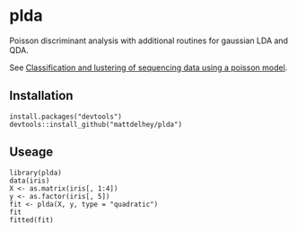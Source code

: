 plda
====

Poisson discriminant analysis with additional routines for gaussian LDA and QDA.

See [Classification and lustering of sequencing data using a poisson model](http://arxiv.org/pdf/1202.6201.pdf).

## Installation

```{r}
install.packages("devtools")
devtools::install_github("mattdelhey/plda")
```

## Useage

```{r}
library(plda)
data(iris)
X <- as.matrix(iris[, 1:4])
y <- as.factor(iris[, 5])
fit <- plda(X, y, type = "quadratic")
fit
fitted(fit)


```
